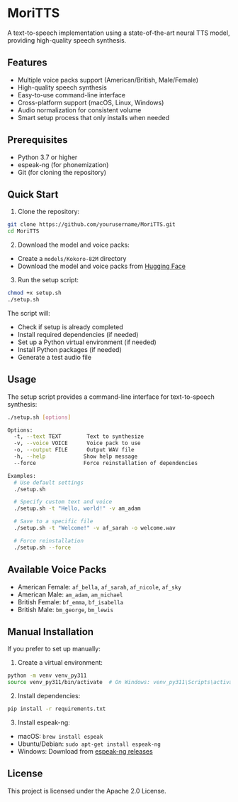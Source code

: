 # MoriTTS

A text-to-speech implementation using a state-of-the-art neural TTS model, providing high-quality speech synthesis.

## Features

- Multiple voice packs support (American/British, Male/Female)
- High-quality speech synthesis
- Easy-to-use command-line interface
- Cross-platform support (macOS, Linux, Windows)
- Audio normalization for consistent volume
- Smart setup process that only installs when needed

## Prerequisites

- Python 3.7 or higher
- espeak-ng (for phonemization)
- Git (for cloning the repository)

## Quick Start

1. Clone the repository:
```bash
git clone https://github.com/yourusername/MoriTTS.git
cd MoriTTS
```

2. Download the model and voice packs:
- Create a `models/Kokoro-82M` directory
- Download the model and voice packs from [Hugging Face](https://huggingface.co/hexgrad/Kokoro-82M)

3. Run the setup script:
```bash
chmod +x setup.sh
./setup.sh
```

The script will:
- Check if setup is already completed
- Install required dependencies (if needed)
- Set up a Python virtual environment (if needed)
- Install Python packages (if needed)
- Generate a test audio file

## Usage

The setup script provides a command-line interface for text-to-speech synthesis:

```bash
./setup.sh [options]

Options:
  -t, --text TEXT        Text to synthesize
  -v, --voice VOICE      Voice pack to use
  -o, --output FILE      Output WAV file
  -h, --help            Show help message
  --force               Force reinstallation of dependencies

Examples:
  # Use default settings
  ./setup.sh

  # Specify custom text and voice
  ./setup.sh -t "Hello, world!" -v am_adam

  # Save to a specific file
  ./setup.sh -t "Welcome!" -v af_sarah -o welcome.wav

  # Force reinstallation
  ./setup.sh --force
```

## Available Voice Packs

- American Female: `af_bella`, `af_sarah`, `af_nicole`, `af_sky`
- American Male: `am_adam`, `am_michael`
- British Female: `bf_emma`, `bf_isabella`
- British Male: `bm_george`, `bm_lewis`

## Manual Installation

If you prefer to set up manually:

1. Create a virtual environment:
```bash
python -m venv venv_py311
source venv_py311/bin/activate  # On Windows: venv_py311\Scripts\activate
```

2. Install dependencies:
```bash
pip install -r requirements.txt
```

3. Install espeak-ng:
- macOS: `brew install espeak`
- Ubuntu/Debian: `sudo apt-get install espeak-ng`
- Windows: Download from [espeak-ng releases](https://github.com/espeak-ng/espeak-ng/releases)

## License

This project is licensed under the Apache 2.0 License. 